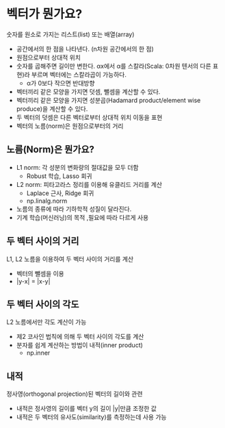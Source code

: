 # 벡터가 뭔가요?
숫자를 원소로 가지는 리스트(list) 또는 배열(array)
- 공간에서의 한 점을 나타낸다. (n차원 공간에서의 한 점)
- 원점으로부터 상대적 위치
- 숫자를 곱해주면 길이만 변한다. αx에서 α를 스칼라(Scala: 0차원 텐서의 다른 표현)라 부르며 벡터에는 스칼라곱이 가능하다.
    - α가 0보다 작으면 반대방향
- 벡터끼리 같은 모양을 가지면 덧셈, 뺄셈을 계산할 수 있다.
- 벡터끼리 같은 모양을 가지면 성분곱(Hadamard product/element wise produce)을 계산할 수 있다.
- 두 벡터의 덧셈은 다른 벡터로부터 상대적 위치 이동을 표현
- 벡터의 노름(norm)은 원점으로부터의 거리

## 노름(Norm)은 뭔가요?
- L1 norm: 각 성분의 변화량의 절대값을 모두 더함
    - Robust 학습, Lasso 회귀
- L2 norm: 피타고라스 정리를 이용해 유클리드 거리를 계산
    - Laplace 근사, Ridge 회귀
    - np.linalg.norm
- 노름의 종류에 따라 기하학적 성질이 달라진다.
- 기계 학습(머신러닝)의 목적 ,필요에 따라 다르게 사용

## 두 벡터 사이의 거리
L1, L2 노름을 이용하여 두 벡터 사이의 거리를 계산
- 벡터의 뺄셈을 이용
- |y-x| = |x-y|

## 두 벡터 사이의 각도
L2 노름에서만 각도 계산이 가능
- 제2 코사인 법칙에 의해 두 벡터 사이의 각도를 계산
- 분자를 쉽게 계산하는 방법이 내적(inner product)
    - np.inner

## 내적
정사영(orthogonal projection)된 벡터의 길이와 관련
- 내적은 정사영의 길이를 벡터 y의 길이 |y|만큼 조정한 값
- 내적은 두 벡터의 유사도(similarity)를 측정하는데 사용 가능
